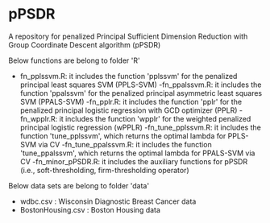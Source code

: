 # pPSDR
A repository for penalized Principal Sufficient Dimension Reduction with Group Coordinate Descent algorithm (pPSDR)

Below functions are belong to folder 'R'
- fn_pplssvm.R: it includes the function 'pplssvm' for the penalized principal least squares SVM (PPLS-SVM)
-fn_ppalssvm.R: it includes the function 'ppalssvm' for the penalized principal asymmetric least squares SVM (PPALS-SVM)
-fn_pplr.R: it includes the function 'pplr' for the penalized principal logistic regression with GCD optimizer (PPLR)
-fn_wpplr.R: it includes the function 'wpplr' for the weighted penalized principal logistic regression (wPPLR)
-fn_tune_pplssvm.R: it includes the function 'tune_pplssvm', which returns the optimal lambda for PPLS-SVM via CV
-fn_tune_ppalssvm.R: it includes the function 'tune_ppalssvm', which returns the optimal lambda for PPALS-SVM via CV
-fn_minor_pPSDR.R: it includes the auxiliary functions for pPSDR (i.e., soft-thresholding, firm-thresholding operator)

Below data sets are belong to folder 'data'
- wdbc.csv : Wisconsin Diagnostic Breast Cancer data
- BostonHousing.csv : Boston Housing data